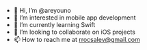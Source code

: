 - 👋 Hi, I’m @areyouno
- 👀 I’m interested in mobile app development
- 🌱 I’m currently learning Swift
- 💞️ I’m looking to collaborate on iOS projects
- 📫 How to reach me at rrocsalev@gmail.com

<!---
areyouno/areyouno is a ✨ special ✨ repository because its `README.md` (this file) appears on your GitHub profile.
You can click the Preview link to take a look at your changes.
--->
